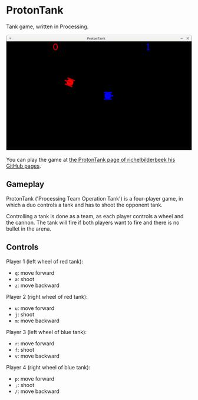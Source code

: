 # ProtonTank

Tank game, written in Processing.

![ProtonTank v1.0](Screenshots/ProtonTank_1_0.png)

You can play the game at 
[the ProtonTank page of richelbilderbeek his GitHub pages](http://richelbilderbeek.github.io/ProtonTank/ProtonTank.html).

## Gameplay

ProtonTank ('Processing Team Operation Tank') is a four-player game,
in which a duo controls a tank and has to shoot the opponent tank.

Controlling a tank is done as a team, as each player controls a wheel and the cannon.
The tank will fire if both players want to fire and there is no bullet in the arena.

## Controls

Player 1 (left wheel of red tank):

 * `q`: move forward
 * `a`: shoot
 * `z`: move backward

Player 2 (right wheel of red tank):

 * `u`: move forward
 * `j`: shoot
 * `m`: move backward


Player 3 (left wheel of blue tank):

 * `r`: move forward
 * `f`: shoot
 * `v`: move backward

Player 4 (right wheel of blue tank):

 * `p`: move forward
 * `;`: shoot
 * `/`: move backward
